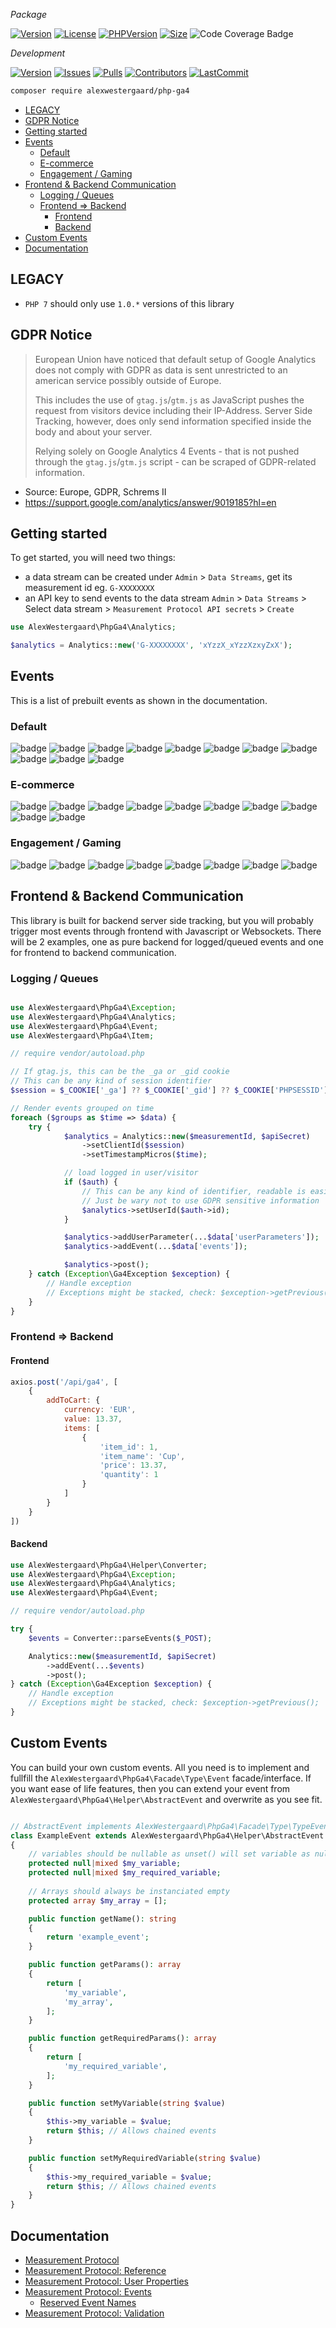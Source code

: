 _Package_

[![Version](https://img.shields.io/packagist/v/alexwestergaard/php-ga4?color=blue&label=stable)](https://github.com/aawnu/php-ga4/releases/latest)
[![License](https://img.shields.io/packagist/l/alexwestergaard/php-ga4?color=blue)](https://github.com/aawnu/php-ga4/blob/master/LICENSE)
[![PHPVersion](https://img.shields.io/packagist/php-v/alexwestergaard/php-ga4?color=blue)](https://www.php.net/releases)
[![Size](https://img.shields.io/github/languages/code-size/aawnu/php-ga4?color=blue)](https://github.com/aawnu/php-ga4/releases/latest)
![Code Coverage Badge](https://raw.githubusercontent.com/AlexWestergaard/php-ga4/image-data/coverage.svg)

_Development_

[![Version](https://img.shields.io/packagist/v/alexwestergaard/php-ga4?color=red&include_prereleases&label=latest)](https://github.com/aawnu/php-ga4/releases)
[![Issues](https://img.shields.io/github/issues-raw/alexwestergaard/php-ga4?color=red&label=issues)](https://github.com/aawnu/php-ga4/issues)
[![Pulls](https://img.shields.io/github/issues-pr/aawnu/php-ga4?color=red&label=pulls)](https://github.com/aawnu/php-ga4/pulls)
[![Contributors](https://img.shields.io/github/contributors/aawnu/php-ga4?color=red)](https://github.com/aawnu/php-ga4/graphs/contributors)
[![LastCommit](https://img.shields.io/github/last-commit/aawnu/php-ga4/master?color=red)](https://github.com/aawnu/php-ga4/commits)

```sh
composer require alexwestergaard/php-ga4
```

- [LEGACY](#legacy)
- [GDPR Notice](#gdpr-notice)
- [Getting started](#getting-started)
- [Events](#events)
  - [Default](#default)
  - [E-commerce](#e-commerce)
  - [Engagement / Gaming](#engagement--gaming)
- [Frontend \& Backend Communication](#frontend--backend-communication)
  - [Logging / Queues](#logging--queues)
  - [Frontend =\> Backend](#frontend--backend)
    - [Frontend](#frontend)
    - [Backend](#backend)
- [Custom Events](#custom-events)
- [Documentation](#documentation)

## LEGACY
- `PHP 7` should only use `1.0.*` versions of this library

## GDPR Notice

> European Union have noticed that default setup of Google Analytics does not comply with GDPR as data is sent unrestricted to an american service possibly outside of Europe.
>
> This includes the use of `gtag.js`/`gtm.js` as JavaScript pushes the request from visitors device including their IP-Address. Server Side Tracking, however, does only send information specified inside the body and about your server.
>
> Relying solely on Google Analytics 4 Events - that is not pushed through the `gtag.js`/`gtm.js` script - can be scraped of GDPR-related information.

- Source: Europe, GDPR, Schrems II
- https://support.google.com/analytics/answer/9019185?hl=en

## Getting started

To get started, you will need two things:

- a data stream can be created under `Admin` > `Data Streams`, get its measurement id eg. `G-XXXXXXXX`
- an API key to send events to the data stream `Admin` > `Data Streams` > Select data stream > `Measurement Protocol API secrets` > `Create`

```php
use AlexWestergaard\PhpGa4\Analytics;

$analytics = Analytics::new('G-XXXXXXXX', 'xYzzX_xYzzXzxyZxX');
```

## Events

This is a list of prebuilt events as shown in the documentation.

### Default

![badge](https://shields.io/badge/Share-informational)
![badge](https://shields.io/badge/Signup-informational)
![badge](https://shields.io/badge/Login-informational)
![badge](https://shields.io/badge/Search-informational)
![badge](https://shields.io/badge/SelectContent-informational)
![badge](https://shields.io/badge/SelectItem-informational)
![badge](https://shields.io/badge/SelectPromotion-informational)
![badge](https://shields.io/badge/ViewItem-informational)
![badge](https://shields.io/badge/ViewItemList-informational)
![badge](https://shields.io/badge/ViewPromotion-informational)
![badge](https://shields.io/badge/ViewSearchResults-informational)

### E-commerce

![badge](https://shields.io/badge/GenerateLead-informational)
![badge](https://shields.io/badge/AddToWishlist-informational)
![badge](https://shields.io/badge/AddToCart-informational)
![badge](https://shields.io/badge/ViewCart-informational)
![badge](https://shields.io/badge/RemoveFromCart-informational)
![badge](https://shields.io/badge/BeginCheckout-informational)
![badge](https://shields.io/badge/AddPaymentInfo-informational)
![badge](https://shields.io/badge/AddShippingInfo-informational)
![badge](https://shields.io/badge/Purchase-informational)
![badge](https://shields.io/badge/Refund-informational)
  
### Engagement / Gaming

![badge](https://shields.io/badge/EarnVirtualCurrency-informational)
![badge](https://shields.io/badge/SpendVirtualCurrency-informational)
![badge](https://shields.io/badge/LevelUp-informational)
![badge](https://shields.io/badge/PostScore-informational)
![badge](https://shields.io/badge/TutorialBegin-informational)
![badge](https://shields.io/badge/TutorialComplete-informational)
![badge](https://shields.io/badge/UnlockAchievement-informational)
![badge](https://shields.io/badge/JoinGroup-informational)

## Frontend & Backend Communication

This library is built for backend server side tracking, but you will probably trigger most events through frontend with Javascript or Websockets. There will be 2 examples, one as pure backend for logged/queued events and one for frontend to backend communication.

### Logging / Queues

```php

use AlexWestergaard\PhpGa4\Exception;
use AlexWestergaard\PhpGa4\Analytics;
use AlexWestergaard\PhpGa4\Event;
use AlexWestergaard\PhpGa4\Item;

// require vendor/autoload.php

// If gtag.js, this can be the _ga or _gid cookie
// This can be any kind of session identifier
$session = $_COOKIE['_ga'] ?? $_COOKIE['_gid'] ?? $_COOKIE['PHPSESSID'];

// Render events grouped on time
foreach ($groups as $time => $data) {
    try {
            $analytics = Analytics::new($measurementId, $apiSecret)
                ->setClientId($session)
                ->setTimestampMicros($time);

            // load logged in user/visitor
            if ($auth) {
                // This can be any kind of identifier, readable is easier for you
                // Just be wary not to use GDPR sensitive information
                $analytics->setUserId($auth->id);
            }

            $analytics->addUserParameter(...$data['userParameters']);
            $analytics->addEvent(...$data['events']);

            $analytics->post();
    } catch (Exception\Ga4Exception $exception) {
        // Handle exception
        // Exceptions might be stacked, check: $exception->getPrevious();
    }
}
```

### Frontend => Backend

#### Frontend

```js
axios.post('/api/ga4', [
    {
        addToCart: {
            currency: 'EUR',
            value: 13.37,
            items: [
                {
                    'item_id': 1,
                    'item_name': 'Cup',
                    'price': 13.37,
                    'quantity': 1
                }
            ]
        }
    }
])
```

#### Backend

```php
use AlexWestergaard\PhpGa4\Helper\Converter;
use AlexWestergaard\PhpGa4\Exception;
use AlexWestergaard\PhpGa4\Analytics;
use AlexWestergaard\PhpGa4\Event;

// require vendor/autoload.php

try {
    $events = Converter::parseEvents($_POST);

    Analytics::new($measurementId, $apiSecret)
        ->addEvent(...$events)
        ->post();
} catch (Exception\Ga4Exception $exception) {
    // Handle exception
    // Exceptions might be stacked, check: $exception->getPrevious();
}
```

## Custom Events

You can build your own custom events. All you need is to implement and fullfill the `AlexWestergaard\PhpGa4\Facade\Type\Event` facade/interface. If you want ease of life features, then you can extend your event from `AlexWestergaard\PhpGa4\Helper\AbstractEvent` and overwrite as you see fit.

```php

// AbstractEvent implements AlexWestergaard\PhpGa4\Facade\Type\TypeEvent
class ExampleEvent extends AlexWestergaard\PhpGa4\Helper\AbstractEvent
{
    // variables should be nullable as unset() will set variable as null
    protected null|mixed $my_variable;
    protected null|mixed $my_required_variable;
    
    // Arrays should always be instanciated empty
    protected array $my_array = [];

    public function getName(): string
    {
        return 'example_event';
    }

    public function getParams(): array
    {
        return [
            'my_variable',
            'my_array',
        ];
    }

    public function getRequiredParams(): array
    {
        return [
            'my_required_variable',
        ];
    }

    public function setMyVariable(string $value)
    {
        $this->my_variable = $value;
        return $this; // Allows chained events
    }

    public function setMyRequiredVariable(string $value)
    {
        $this->my_required_variable = $value;
        return $this; // Allows chained events
    }
}
```

## Documentation

- [Measurement Protocol](https://developers.google.com/analytics/devguides/collection/protocol/ga4)
- [Measurement Protocol: Reference](https://developers.google.com/analytics/devguides/collection/protocol/ga4/reference?client_type=gtag)
- [Measurement Protocol: User Properties](https://developers.google.com/analytics/devguides/collection/protocol/ga4/user-properties?client_type=gtag)
- [Measurement Protocol: Events](https://developers.google.com/analytics/devguides/collection/protocol/ga4/reference/events)
  - [Reserved Event Names](https://developers.google.com/analytics/devguides/collection/protocol/ga4/reference?client_type=gtag#reserved_event_names)
- [Measurement Protocol: Validation](https://developers.google.com/analytics/devguides/collection/protocol/ga4/validating-events?client_type=gtag)
